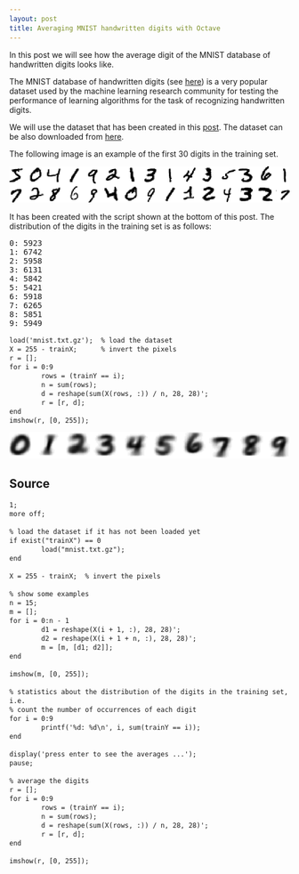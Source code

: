 ```yaml
---
layout: post
title: Averaging MNIST handwritten digits with Octave 
---
```


In this post we will see how the average digit of the MNIST database of handwritten digits looks like. 

The MNIST database of handwritten digits (see [here](http://yann.lecun.com/exdb/mnist/)) is a very popular dataset used by the machine learning research community for testing the performance of learning algorithms for the task of recognizing handwritten digits.

We will use the dataset that has been created in this [post](/2015-07-25-MNIST-handwritten-digits-for-Octave). The dataset can be also downloaded from [here](https://github.com/daniel-e/blogdata/tree/master/average_digits).

The following image is an example of the first 30 digits in the training set.

![examples of some MNIST handwritten digits](/assets/digits.png)

It has been created with the script shown at the bottom of this post. The distribution of the digits in the training set is as follows:

<pre>0: 5923
1: 6742
2: 5958
3: 6131
4: 5842
5: 5421
6: 5918
7: 6265
8: 5851
9: 5949</pre>

<pre><code class="matlab">load('mnist.txt.gz');  % load the dataset
X = 255 - trainX;      % invert the pixels
r = [];
for i = 0:9
        rows = (trainY == i);
        n = sum(rows);
        d = reshape(sum(X(rows, :)) / n, 28, 28)';
        r = [r, d];
end
imshow(r, [0, 255]);
</code></pre>

![examples of some MNIST handwritten digits](/assets/avgdigits.png)

## Source

<pre><code class="matlab">1;
more off;

% load the dataset if it has not been loaded yet
if exist("trainX") == 0
        load("mnist.txt.gz");
end

X = 255 - trainX;  % invert the pixels

% show some examples
n = 15;
m = [];
for i = 0:n - 1
        d1 = reshape(X(i + 1, :), 28, 28)';
        d2 = reshape(X(i + 1 + n, :), 28, 28)';
        m = [m, [d1; d2]];
end

imshow(m, [0, 255]);

% statistics about the distribution of the digits in the training set, i.e.
% count the number of occurrences of each digit
for i = 0:9
        printf('%d: %d\n', i, sum(trainY == i));
end

display('press enter to see the averages ...');
pause;

% average the digits
r = [];
for i = 0:9
        rows = (trainY == i);
        n = sum(rows);
        d = reshape(sum(X(rows, :)) / n, 28, 28)';
        r = [r, d];
end    

imshow(r, [0, 255]);
</code></pre>
